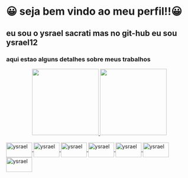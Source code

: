 # 😀 seja bem vindo ao meu perfil!!😀

## eu sou o ysrael sacrati mas no git-hub eu sou ysrael12


### aqui estao alguns detalhes sobre meus trabalhos

 <div align="center">
  <a href="https://github.com/ysrael12">
  <img height="180em" src="https://github-readme-stats.vercel.app/api?username=ysrael12&show_icons=true&theme=react&include_all_commits=true&count_private=true"/>
  <img height="180em" src="https://github-readme-stats.vercel.app/api/top-langs/?username=ysrael12&layout=compact&langs_count=7&theme=react"/>
</div>
<div style="display: inline_block"><br>
  
 
 <img align="center" alt="ysrael" height="40" width="70" src="https://img.shields.io/badge/Django-092E20?style=for-the-badge&logo=django&logoColor=white">
 
 <img align="center" alt="ysrael" height="40" width="70" src="https://img.shields.io/badge/HTML-239120?style=for-the-badge&logo=html5&logoColor=white">
 
 <img align="center" alt="ysrael" height="40" width="70" src="https://img.shields.io/badge/Python-3776AB?style=for-the-badge&logo=python&logoColor=white">
 
 <img align="center" alt="ysrael" height="40" width="70" src="https://img.shields.io/badge/CSS-239120?&style=for-the-badge&logo=css3&logoColor=white">
 
 <img align="center" alt="ysrael" height="40" width="70" src="https://img.shields.io/badge/SQLite-07405E?style=for-the-badge&logo=sqlite&logoColor=white">
 
 <img align="center" alt="ysrael" height="40" width="70" src="https://img.shields.io/badge/Bootstrap-563D7C?style=for-the-badge&logo=bootstrap&logoColor=white">
 
 <img align="center" alt="ysrael" height="40" width="70" src="https://img.shields.io/badge/Shell_Script-121011?style=for-the-badge&logo=gnu-bash&logoColor=white">
 
 
 
 


 
</div>
      
